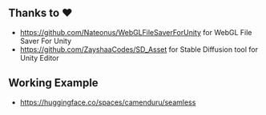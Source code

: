 ## Thanks to ❤ 
- https://github.com/Nateonus/WebGLFileSaverForUnity for WebGL File Saver For Unity 
- https://github.com/ZayshaaCodes/SD_Asset for Stable Diffusion tool for Unity Editor

## Working Example
- https://huggingface.co/spaces/camenduru/seamless
